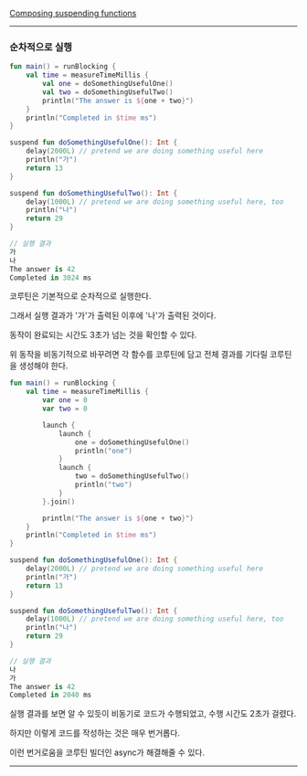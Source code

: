 [Composing suspending functions](https://kotlinlang.org/docs/composing-suspending-functions.html)

---

### 순차적으로 실행

```kotlin
fun main() = runBlocking {
    val time = measureTimeMillis {
        val one = doSomethingUsefulOne()
        val two = doSomethingUsefulTwo()
        println("The answer is ${one + two}")
    }
    println("Completed in $time ms")
}

suspend fun doSomethingUsefulOne(): Int {
    delay(2000L) // pretend we are doing something useful here
    println("가")
    return 13
}

suspend fun doSomethingUsefulTwo(): Int {
    delay(1000L) // pretend we are doing something useful here, too
    println("나")
    return 29
}

// 실행 결과
가
나
The answer is 42
Completed in 3024 ms
```

코루틴은 기본적으로 순차적으로 실행한다.

그래서 실행 결과가 '가'가 출력된 이후에 '나'가 출력된 것이다.

동작이 완료되는 시간도 3초가 넘는 것을 확인할 수 있다.

위 동작을 비동기적으로 바꾸려면 각 함수를 코루틴에 담고 전체 결과를 기다릴 코루틴을 생성해야 한다.

```kotlin
fun main() = runBlocking {
    val time = measureTimeMillis {
        var one = 0
        var two = 0

        launch {
            launch {
                one = doSomethingUsefulOne()
                println("one")
            }
            launch {
                two = doSomethingUsefulTwo()
                println("two")
            }
        }.join()

        println("The answer is ${one + two}")
    }
    println("Completed in $time ms")
}

suspend fun doSomethingUsefulOne(): Int {
    delay(2000L) // pretend we are doing something useful here
    println("가")
    return 13
}

suspend fun doSomethingUsefulTwo(): Int {
    delay(1000L) // pretend we are doing something useful here, too
    println("나")
    return 29
}

// 실행 결과
나
가
The answer is 42
Completed in 2040 ms
```

실행 결과를 보면 알 수 있듯이 비동기로 코드가 수행되었고, 수행 시간도 2초가 걸렸다.

하지만 이렇게 코드를 작성하는 것은 매우 번거롭다.

이런 번거로움을 코루틴 빌더인 async가 해결해줄 수 있다.

---